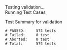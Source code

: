 
Testing validation...</br>
Running Test Cases

Test Summary for validation

    # PASSED:     574 tests
    # Failed:     0 test
    # Aborted:    0 test
    # Total:      574 tests
